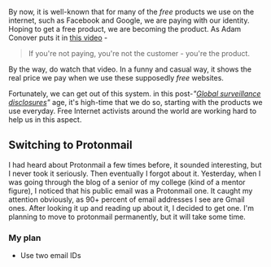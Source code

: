 By now, it is well-known that for many of the _free_ products we use on the internet, such as Facebook and Google, we are paying with our identity. Hoping to get a free product, we are becoming the product. As Adam Conover puts it in [this video](https://www.youtube.com/watch?v=5pFX2P7JLwA) - 

> If you're not paying, you're not the customer - you're the product.

By the way, do watch that video. In a funny and casual way, it shows the real price we pay when we use these supposedly _free_ websites.

Fortunately, we can get out of this system. in this post-_"[Global surveillance disclosures](https://en.wikipedia.org/wiki/Global_surveillance_disclosures_(2013%E2%80%93present))"_ age, it's high-time that we do so, starting with the products we use everyday. Free Internet activists around the world are working hard to help us in this aspect.

## Switching to Protonmail

I had heard about Protonmail a few times before, it sounded interesting, but I never took it seriously. Then eventually I forgot about it. Yesterday, when I was going through the blog of a senior of my college (kind of a mentor figure), I noticed that his public email was a Protonmail one. It caught my attention obviously, as 90+ percent of email addresses I see are Gmail ones. After looking it up and reading up about it, I decided to get one. I'm planning to move to protonmail permanently, but it will take some time.

### My plan

- Use two email IDs

